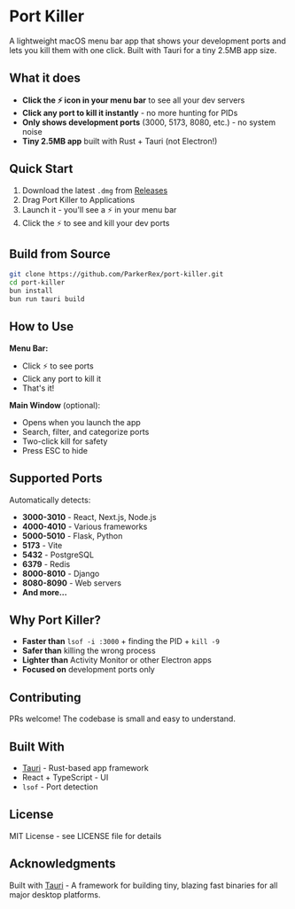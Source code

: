 # Port Killer

A lightweight macOS menu bar app that shows your development ports and lets you kill them with one click. Built with Tauri for a tiny 2.5MB app size.

## What it does

- **Click the ⚡ icon in your menu bar** to see all your dev servers
- **Click any port to kill it instantly** - no more hunting for PIDs
- **Only shows development ports** (3000, 5173, 8080, etc.) - no system noise
- **Tiny 2.5MB app** built with Rust + Tauri (not Electron!)

## Quick Start

1. Download the latest `.dmg` from [Releases](https://github.com/ParkerRex/port-killer/releases)
2. Drag Port Killer to Applications
3. Launch it - you'll see a ⚡ in your menu bar
4. Click the ⚡ to see and kill your dev ports

## Build from Source

```bash
git clone https://github.com/ParkerRex/port-killer.git
cd port-killer
bun install
bun run tauri build
```

## How to Use

**Menu Bar:**
- Click ⚡ to see ports
- Click any port to kill it
- That's it!

**Main Window** (optional):
- Opens when you launch the app
- Search, filter, and categorize ports
- Two-click kill for safety
- Press ESC to hide

## Supported Ports

Automatically detects:
- **3000-3010** - React, Next.js, Node.js
- **4000-4010** - Various frameworks  
- **5000-5010** - Flask, Python
- **5173** - Vite
- **5432** - PostgreSQL
- **6379** - Redis
- **8000-8010** - Django
- **8080-8090** - Web servers
- **And more...**

## Why Port Killer?

- **Faster than** `lsof -i :3000` + finding the PID + `kill -9`
- **Safer than** killing the wrong process
- **Lighter than** Activity Monitor or other Electron apps
- **Focused on** development ports only

## Contributing

PRs welcome! The codebase is small and easy to understand.

## Built With

- [Tauri](https://tauri.app) - Rust-based app framework
- React + TypeScript - UI
- `lsof` - Port detection

## License

MIT License - see LICENSE file for details

## Acknowledgments

Built with [Tauri](https://tauri.app) - A framework for building tiny, blazing fast binaries for all major desktop platforms.